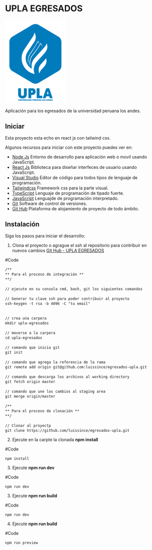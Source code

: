 # UPLA EGRESADOS

<!-- ![IMAGES DE GO LANG](images/ladder.svg) -->
<img src="src/assets/images/logo_upla.svg" alt="Imagen go" width="200" />

Aplicación para los egresados de la universidad peruana los andes.

## Iniciar

Esta proyecto esta echo en react js con tailwind css.

Algunos recursos para iniciar con este proyecto puedes ver en:

- [Node Js](https://nodejs.org/es/) Entorno de desarrollo para aplicación web o movil usando JavaScript.
- [React Js](https://reactjs.org/) Biblioteca para diseñar interfeces de usuario usando JavaScript.
- [Visual Studio](https://code.visualstudio.com/) Editor de código para todos tipos de lenguaje de programación.
- [Tailwindcss](https://tailwindcss.com/) Framework css para la parte visual.
- [TypeScript](https://www.typescriptlang.org/) Lenguaje de programación de tipado fuerte.
- [JavaScript](https://developer.mozilla.org/es/docs/Web/JavaScript) Lenguajde de programación interpretado.
- [Git](https://git-scm.com/) Software de control de versiones.
- [Git Hub](https://github.com/) Plataforma de alojamiento de proyecto de todo ámbito.

## Instalación

Siga los pasos para iniciar el desarrollo:

1. Clona el proyecto o agrague el ssh al repositorio para contribuir en nuevos cambios [Git Hub - UPLA EGRESADOS](https://github.com/luissince/egresados-upla)

#Code

    /** 
    ** Para el proceso de integración **
    **/

    // ejecute en su consola cmd, bash, git los siguientes comandos
    
    // Generar tu clave ssh para poder contribuir al proyecto
    ssh-keygen -t rsa -b 4096 -C "tu email"

    
    // crea una carpera
    mkdir upla-egresados

    // moverse a la carpera
    cd upla-egresados
    
    // comando que inicia git
    git init

    // comando que agrega la referencia de la rama
    git remote add origin git@github.com:luissince/egresados-upla.git
   
    // comando que descarga los archivos al working directory
    git fetch origin master
    
    // comando que une los cambios al staging area
    git merge origin/master

    /** 
    ** Para el proceso de clonación **
    **/

    // Clonar al proyectp
    git clone https://github.com/luissince/egresados-upla.git

2. Ejecute en la carpte la clonada **npm install**

#Code

    npm install

3. Ejecute **npm run dev**

#Code

    npm run dev

3. Ejecute **npm run build**

#Code

    npm run dev

4. Ejecute **npm run build**

#Code

    npm run preview
